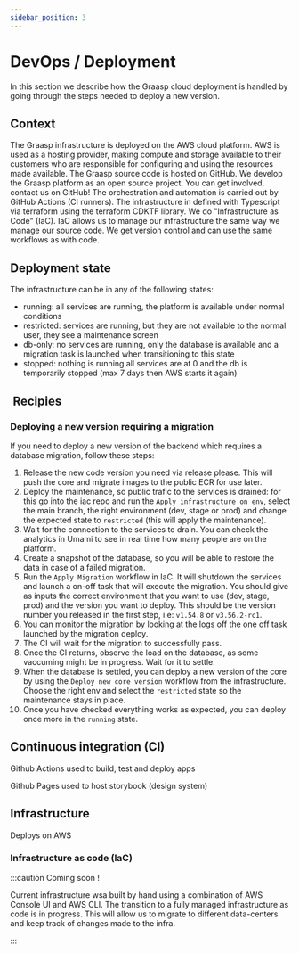 ```yaml
---
sidebar_position: 3
---
```


# DevOps / Deployment

In this section we describe how the Graasp cloud deployment is handled by going through the steps needed to deploy a new version.

## Context

The Graasp infrastructure is deployed on the AWS cloud platform. AWS is used as a hosting provider, making compute and storage available to their customers who are responsible for configuring and using the resources made available.
The Graasp source code is hosted on GitHub. We develop the Graasp platform as an open source project. You can get involved, contact us on GitHub!
The orchestration and automation is carried out by GitHub Actions (CI runners).
The infrastructure in defined with Typescript via terraform using the terraform CDKTF library. We do "Infrastructure as Code" (IaC). IaC allows us to manage our infrastructure the same way we manage our source code. We get version control and can use the same workflows as with code.

## Deployment state

The infrastructure can be in any of the following states:

- running: all services are running, the platform is available under normal conditions
- restricted: services are running, but they are not available to the normal user, they see a maintenance screen
- db-only: no services are running, only the database is available and a migration task is launched when transitioning to this state
- stopped: nothing is running all services are at 0 and the db is temporarily stopped (max 7 days then AWS starts it again)

##  Recipies

### Deploying a new version requiring a migration

If you need to deploy a new version of the backend which requires a database migration, follow these steps:

1. Release the new code version you need via release please. This will push the core and migrate images to the public ECR for use later.
1. Deploy the maintenance, so public trafic to the services is drained: for this go into the iac repo and run the `Apply infrastructure on env`, select the main branch, the right environment (dev, stage or prod) and change the expected state to `restricted` (this will apply the maintenance).
1. Wait for the connection to the services to drain. You can check the analytics in Umami to see in real time how many people are on the platform.
1. Create a snapshot of the database, so you will be able to restore the data in case of a failed migration.
1. Run the `Apply Migration` workflow in IaC. It will shutdown the services and launch a on-off task that will execute the migration. You should give as inputs the correct environment that you want to use (dev, stage, prod) and the version you want to deploy. This should be the version number you released in the first step, i.e: `v1.54.8` or `v3.56.2-rc1`.
1. You can monitor the migration by looking at the logs off the one off task launched by the migration deploy.
1. The CI will wait for the migration to successfully pass.
1. Once the CI returns, observe the load on the database, as some vaccuming might be in progress. Wait for it to settle.
1. When the database is settled, you can deploy a new version of the core by using the `Deploy new core version` workflow from the infrastructure. Choose the right env and select the `restricted` state so the maintenance stays in place.
1. Once you have checked everything works as expected, you can deploy once more in the `running` state.

## Continuous integration (CI)

Github Actions used to build, test and deploy apps

Github Pages used to host storybook (design system)

## Infrastructure

Deploys on AWS

### Infrastructure as code (IaC)

:::caution Coming soon !

Current infrastructure wsa built by hand using a combination of AWS Console UI and AWS CLI.
The transition to a fully managed infrastructure as code is in progress.
This will allow us to migrate to different data-centers and keep track of changes made to the infra.

:::
